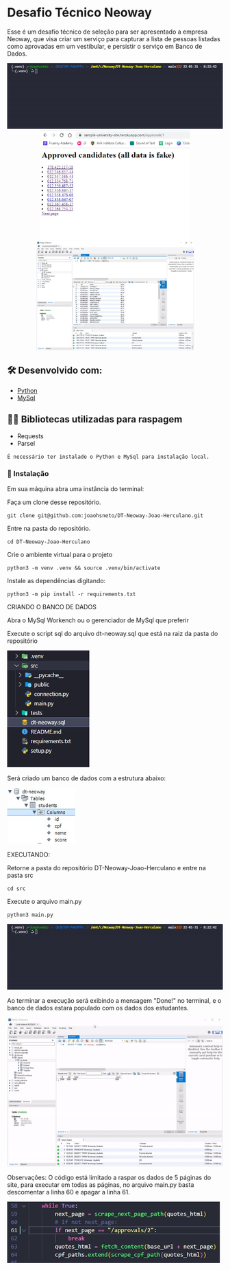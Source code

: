 # Desafio Técnico Neoway

Esse é um desafio técnico de seleção para ser apresentado a empresa Neoway, que visa criar um serviço para capturar a lista de pessoas listadas como aprovadas em um vestibular, e persistir o serviço em Banco de Dados.
<div align="center">
  <img src="https://raw.githubusercontent.com/joaohsneto/DT-Neoway-Joao-Herculano/main/src/public/script.gif"/>
</div>

<div align="center">
  <img src="https://raw.githubusercontent.com/joaohsneto/DT-Neoway-Joao-Herculano/main/src/public/approved_candidates.jpg" width="350"/>
  <img src="https://raw.githubusercontent.com/joaohsneto/DT-Neoway-Joao-Herculano/main/src/public/db_dt_neoway.jpg" width="369"/>
</div>

## 🛠️ Desenvolvido com:

* [Python](https://www.python.org/)
* [MySql](https://www.mysql.com/)

## 👨‍💻 Bibliotecas utilizadas para raspagem

* Requests
* Parsel

```
É necessário ter instalado o Python e MySql para instalação local.
```

### 🔧 Instalação

Em sua máquina abra uma instância do terminal:

Faça um clone desse repositório.

```
git clone git@github.com:joaohsneto/DT-Neoway-Joao-Herculano.git
```

Entre na pasta do repositório.

```
cd DT-Neoway-Joao-Herculano
```

Crie o ambiente virtual para o projeto

```
python3 -m venv .venv && source .venv/bin/activate
```

Instale as dependências digitando:

```
python3 -m pip install -r requirements.txt
```

CRIANDO O BANCO DE DADOS 

Abra o MySql Workench ou o gerenciador de MySql que preferir

Execute o script sql do arquivo dt-neoway.sql que está na raiz da pasta do repositório

<img src="https://raw.githubusercontent.com/joaohsneto/DT-Neoway-Joao-Herculano/main/src/public/img_dt_neoway00.sql.jpg"/>

Será criado um banco de dados com a estrutura abaixo:

<img src="https://raw.githubusercontent.com/joaohsneto/DT-Neoway-Joao-Herculano/main/src/public/bd_structure_img.jpg"/>


EXECUTANDO:

Retorne a pasta do repositório DT-Neoway-Joao-Herculano e entre na pasta src

```
cd src
```

Execute o arquivo main.py

```
python3 main.py
```
<img src="https://raw.githubusercontent.com/joaohsneto/DT-Neoway-Joao-Herculano/main/src/public/script.gif"/>

Ao terminar a execução será exibindo a mensagem "Done!" no terminal, e o banco de dados estara populado com os dados dos estudantes.

<img src="https://raw.githubusercontent.com/joaohsneto/DT-Neoway-Joao-Herculano/main/src/public/db_loading.gif"/>

Observações:
O código está limitado a raspar os dados de 5 páginas do site, para executar em todas as páginas, no arquivo main.py basta descomentar a linha 60 e apagar a linha 61. 

<img src="https://raw.githubusercontent.com/joaohsneto/DT-Neoway-Joao-Herculano/main/src/public/pages00.jpg"/>

